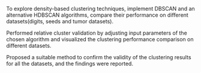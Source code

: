 To explore density-based clustering techniques, implement DBSCAN and an alternative HDBSCAN algorithms, compare their performance on different datasets(digits, seeds and tumor datasets).

Performed relative cluster validation by adjusting input parameters of the chosen algorithm and visualized the clustering performance comparison on different datasets.

Proposed a suitable method to confirm the validity of the clustering results for all the datasets, and the findings were reported.
